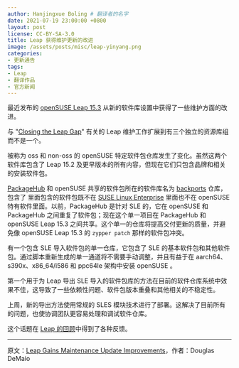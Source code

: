 ```yaml
---
author: Hanjingxue Boling # 翻译者的名字
date: 2021-07-19 23:00:00 +0800
layout: post
license: CC-BY-SA-3.0
title: Leap 获得维护更新的改进
image: /assets/posts/misc/leap-yinyang.png
categories:
- 更新通告
tags:
- Leap
- 翻译作品
- 官方新闻
---
```


最近发布的 [openSUSE Leap 15.3](https://get.opensuse.org/leap/) 从新的软件库设置中获得了一些维护方面的改进。

与 "[Closing the Leap Gap](https://www.suse.com/c/closing-the-leap-gap-src/)" 有关的 Leap 维护工作扩展到有三个独立的资源库组而不是一个。

被称为 oss 和 non-oss 的 openSUSE 特定软件包仓库发生了变化。虽然这两个软件库包含了 Leap 15.2 及更早版本的所有内容，但现在它们只包含品牌和相关的安装软件包。

[PackageHub](https://packagehub.suse.com/) 和 openSUSE 共享的软件包所在的软件库名为 [backports](https://en.opensuse.org/Portal:Backports) 仓库，包含了  里面包含的软件包既不在 [SUSE Linux Enterprise](https://www.suse.com/products/server/) 里面也不在 openSUSE 特有软件里面。以前，PackageHub 是针对 SLE 的，它在 openSUSE 和 PackageHub 之间重复了软件包；现在这个单一项目在 PackageHub 和 openSUSE Leap 15.3 之间共享。这个单一的仓库将提高交付更新的质量，并避免像 openSUSE Leap 15.3 的 `zypper patch` 那样的软件包冲突。

有一个包含 SLE 导入软件包的单一仓库，它包含了 SLE 的基本软件包和其他软件包。通过脚本重新生成的单一通道将不需要手动调整，并且有益于在 aarch64、s390x、x86_64/i586 和 ppc64le 架构中安装 openSUSE 。

第一个用于为 Leap 导出 SLE 导入的软件包库的方法在目前的软件仓库系统中效果不佳，这导致了一些依赖性问题、软件包版本重叠和其他相关的不稳定性。

上周，新的导出方法使用常规的 SLES 模块技术进行了部署。这解决了目前所有的问题，也使协调团队更容易处理和调试软件仓库。

这个话题在 [Leap 的回顾](https://en.opensuse.org/Portal:15.3/Retrospective)中得到了各种反馈。

------

原文：[Leap Gains Maintenance Update Improvements](https://news.opensuse.org/2021/07/19/leap-gains-maintenance-update-improvements/)，作者：Douglas DeMaio
